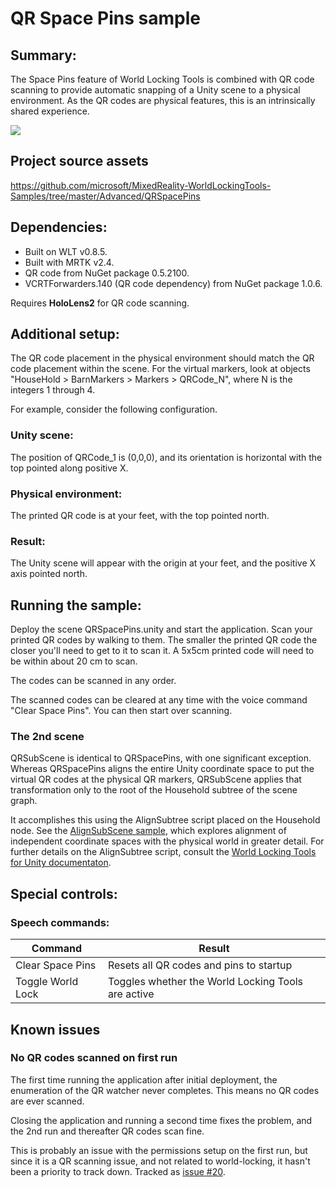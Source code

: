 # QR Space Pins sample

## Summary:

The Space Pins feature of World Locking Tools is combined with QR code scanning to provide automatic snapping of a Unity scene to a physical environment. As the QR codes are physical features, this is an intrinsically shared experience. 

![](~/DocGen/Images/Screens/QRScanCabinet.jpg)

## Project source assets

https://github.com/microsoft/MixedReality-WorldLockingTools-Samples/tree/master/Advanced/QRSpacePins

## Dependencies:
* Built on WLT v0.8.5.
* Built with MRTK v2.4.
* QR code from NuGet package 0.5.2100.
* VCRTForwarders.140 (QR code dependency) from NuGet package 1.0.6. 

Requires **HoloLens2** for QR code scanning.

## Additional setup:

The QR code placement in the physical environment should match the QR code placement within the scene. For the virtual markers, look at objects "HouseHold > BarnMarkers > Markers > QRCode_N", where N is the integers 1 through 4. 

For example, consider the following configuration.

### Unity scene:
The position of QRCode_1 is (0,0,0), and its orientation is horizontal with the top pointed along positive X.

### Physical environment:
The printed QR code is at your feet, with the top pointed north.

### Result:
The Unity scene will appear with the origin at your feet, and the positive X axis pointed north.

## Running the sample:

Deploy the scene QRSpacePins.unity and start the application. Scan your printed QR codes by walking to them. The smaller the printed QR code the closer you'll need to get to it to scan it. A 5x5cm printed code will need to be within about 20 cm to scan.

The codes can be scanned in any order.

The scanned codes can be cleared at any time with the voice command "Clear Space Pins". You can then start over scanning.

### The 2nd scene

QRSubScene is identical to QRSpacePins, with one significant exception. Whereas QRSpacePins aligns the entire Unity coordinate space to put the virtual QR codes at the physical QR markers, QRSubScene applies that transformation only to the root of the Household subtree of the scene graph.

It accomplishes this using the AlignSubtree script placed on the Household node. See the [AlignSubScene sample](../AlignSubScene/AlignSubScene.md), which explores alignment of independent coordinate spaces with the physical world in greater detail. For further details on the AlignSubtree script, consult the [World Locking Tools for Unity documentaton](https://microsoft.github.io/MixedReality-WorldLockingTools-Unity/DocGen/Temp/api/Microsoft.MixedReality.WorldLocking.Examples.AlignSubtree.html?q=alignsubtree).

## Special controls:

### Speech commands:

| Command              | Result
|----------------------|------------------------------------------------------
| Clear Space Pins     | Resets all QR codes and pins to startup
| Toggle World Lock    | Toggles whether the World Locking Tools are active

## Known issues

### No QR codes scanned on first run

The first time running the application after initial deployment, the enumeration of the QR watcher never completes. This means no QR codes are ever scanned.

Closing the application and running a second time fixes the problem, and the 2nd run and thereafter QR codes scan fine.

This is probably an issue with the permissions setup on the first run, but since it is a QR scanning issue, and not related to world-locking, it hasn't been a priority to track down. Tracked as [issue #20](https://github.com/microsoft/MixedReality-WorldLockingTools-Samples/issues/20).